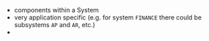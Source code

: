 - components within a System
- very application specific (e.g. for system `FINANCE` there could be subsystems `AP` and `AR`, etc.)
-